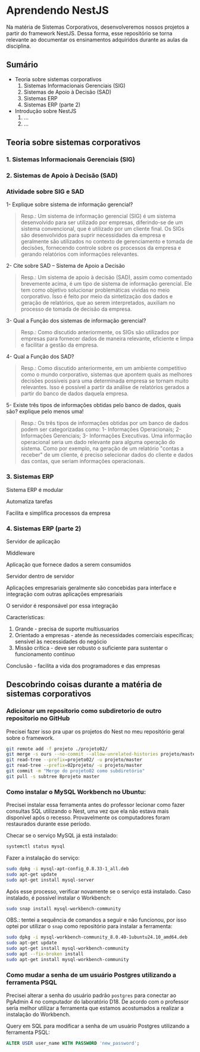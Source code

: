 # Aprendendo NestJS
Na matéria de Sistemas Corporativos, desenvolveremos nossos projetos a partir do framework NestJS. Dessa forma, esse repositório se torna relevante ao documentar os ensinamentos adquiridos durante as aulas da disciplina.

## Sumário
* Teoria sobre sistemas corporativos
    1. Sistemas Informacionais Gerenciais (SIG)
    2. Sistemas de Apoio à Decisão (SAD)
    3. Sistemas ERP
    4. Sistemas ERP (parte 2)
* Introdução sobre NestJS
    1. ...
    2. ...

## Teoria sobre sistemas corporativos

### 1. Sistemas Informacionais Gerenciais (SIG)
### 2. Sistemas de Apoio à Decisão (SAD)
### Atividade sobre SIG e SAD
1- Explique sobre sistema de informação gerencial?

>Resp.: Um sistema de informação gerencial (SIG) é um sistema desenvolvido para ser utilizado por empresas, diferindo-se de um sistema convencional, que é utilizado por um cliente final. Os SIGs são desenvolvidos para suprir necessidades da empresa e geralmente são utilizados no contexto de gerenciamento e tomada de decisões, fornecendo controle sobre os processos da empresa e gerando relatórios com informações relevantes.

2- Cite sobre SAD – Sistema de Apoio a Decisão

>Resp.: Um sistema de apoio à decisão (SAD), assim como comentado brevemente acima, é um tipo de sistema de informação gerencial. Ele tem como objetivo solucionar problemáticas vividas no meio corporativo. Isso é feito por meio da sintetização dos dados e geração de relatórios, que ao serem interpretados, auxiliam no processo de tomada de decisão da empresa.

3- Qual a Função dos sistemas de informação gerencial?

>Resp.: Como discutido anteriormente, os SIGs são utilizados por empresas para fornecer dados de maneira relevante, eficiente e limpa e facilitar a gestão da empresa.

4- Qual a Função dos SAD?

>Resp.: Como discutido anteriormente, em um ambiente competitivo como o mundo corporativo, sistemas que apontem quais as melhores decisões possíveis para uma determinada empresa se tornam muito relevantes. Isso é possível a partir da análise de relatórios gerados a partir do banco de dados daquela empresa.

5- Existe três tipos de informações obtidas pelo banco de dados, quais são? explique pelo menos uma!

>Resp.:
Os três tipos de informações obtidas por um banco de dados podem ser categorizadas como:
1- Informações Operacionais;
2- Informações Gerenciais;
3- Informações Executivas.
Uma informação operacional seria um dado relevante para alguma operação do sistema. Como por exemplo, na geração de um relatório "contas a receber" de um cliente, é preciso selecionar dados do cliente e dados das contas, que seriam informações operacionais.

### 3. Sistemas ERP
Sistema ERP é modular

Automatiza tarefas

Facilita e simplifica processos da empresa

### 4. Sistemas ERP (parte 2)

Servidor de aplicação

Middleware

Aplicação que fornece dados a serem consumidos

Servidor dentro de servidor

Aplicações empresariais geralmente são concebidas para interface e integração com outras aplicações empresariais

O servidor é responsável por essa integração

Características:

1. Grande - precisa de suporte multiusuarios
2. Orientado a empresas - atende às necessidades comerciais específicas; sensível às necessidades do negócio
3. Missão crítica - deve ser robusto o suficiente para sustentar o funcionamento contínuo

Conclusão - facilita a vida dos programadores e das empresas

## Descobrindo coisas durante a matéria de sistemas corporativos



### Adicionar um repositorio como subdiretorio de outro repositorio no GitHub
Precisei fazer isso pra upar os projetos do Nest no meu repositório geral sobre o framework.

```sh
git remote add -f projeto ./projeto02/
git merge -s ours --no-commit --allow-unrelated-histories projeto/master 
git read-tree --prefix=projeto02/ -u projeto/master
git read-tree --prefix=02projeto/ -u projeto/master
git commit -m "Merge do projeto02 como subdiretório"
git pull -s subtree Bprojeto master
```

### Como instalar o MySQL Workbench no Ubuntu:
Precisei instalar essa ferramenta antes do professor lecionar como fazer consultas SQL utilizando o Nest, uma vez que ela não estava mais disponível após o recesso. Provavelmente os computadores foram restaurados durante esse período.

Checar se o serviço MySQL já está instalado:
```sh
systemctl status mysql
```

Fazer a instalação do serviço:
```sh
sudo dpkg -i mysql-apt-config_0.8.33-1_all.deb 
sudo apt-get update
sudo apt-get install mysql-server
```

Após esse processo, verificar novamente se o serviço está instalado. Caso instalado, é possível instalar o Workbench:

```sh
sudo snap install mysql-workbench-community
```

OBS.: tentei a sequência de comandos a seguir e não funcionou, por isso optei por utilizar o ```snap``` como repositório para instalar a ferramenta:

```sh
sudo dpkg -i mysql-workbench-community_8.0.40-1ubuntu24.10_amd64.deb 
sudo apt-get update
sudo apt-get install mysql-workbench-community
sudo apt --fix-broken install
sudo apt-get install mysql-workbench-community
```

### Como mudar a senha de um usuário Postgres utilizando a ferramenta PSQL

Precisei alterar a senha do usuário padrão ```postgres``` para conectar ao PgAdmin 4 no computador do laboratório D18. De acordo com o professor seria melhor utilizar a ferramenta que estamos acostumados a realizar a instalação do Workbench.

Query em SQL para modificar a senha de um usuário Postgres utilizando a ferramenta PSQL:
```sql
ALTER USER user_name WITH PASSWORD 'new_password';
```